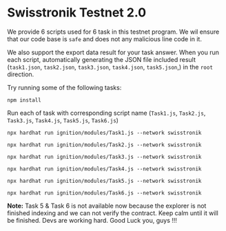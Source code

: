 # Swisstronik Testnet 2.0

We provide 6 scripts used for 6 task in this testnet program. We wil ensure that our code base is `safe` and does not any malicious line code in it.

We also support the export data result for your task answer. When you run each script, automatically generating the JSON file included result (`task1.json`, `task2.json`, `task3.json`, `task4.json`, `task5.json`,) in the `root` direction.

Try running some of the following tasks:

```shell
npm install
```

Run each of task with corresponding script name (`Task1.js`, `Task2.js`, `Task3.js`, `Task4.js`, `Task5.js`, `Task6.js`)

```shell
npx hardhat run ignition/modules/Task1.js --network swisstronik

npx hardhat run ignition/modules/Task2.js --network swisstronik

npx hardhat run ignition/modules/Task3.js --network swisstronik

npx hardhat run ignition/modules/Task4.js --network swisstronik

npx hardhat run ignition/modules/Task5.js --network swisstronik

npx hardhat run ignition/modules/Task6.js --network swisstronik
```

**Note:** Task 5 & Task 6 is not available now because the explorer is not finished indexing and we can not verify the contract. Keep calm until it will be finished. Devs are working hard. Good Luck you, guys !!!
